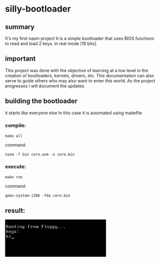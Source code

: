 # silly-bootloader

## summary ##

It's my first nasm project
It is a simple bootloader that uses BIOS functions to read and load 2 keys.
in real mode [16 bits].

## important ##

This project was done with the objective of learning at a low level
in the creation of bootloaders, kernels, drivers, etc.
This documentation can also serve to guide others who may also want to enter this world. 
As the project progresses I will document the updates.

## building the bootloader ##
it starts like everyone else
In this case it is automated using makefile 

### compile: ###
```
make all
```
command:
```
nasm -f bin core.asm -o core.bin
```
### execute: ###
```
make run
```
command:
```
qemu-system-i386 -fda core.bin
```

## result: ##
![two keys](https://raw.githubusercontent.com/Tuvefef/silly-bootloader/refs/heads/main/imgs/mii1.png)
